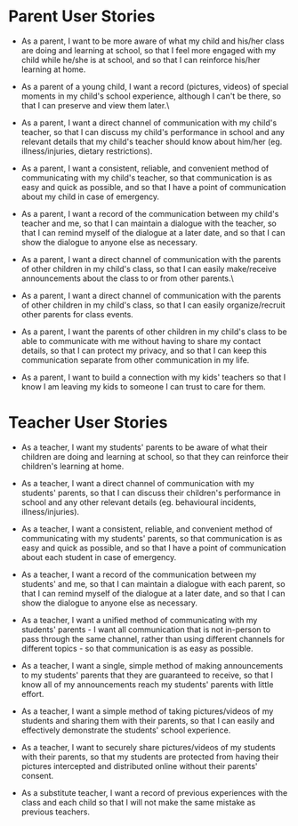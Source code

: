 # Parent User Stories
* As a parent, I want to be more aware of what my child and his/her class are doing and learning at school, so that I feel more engaged with my child while he/she is at school, and so that I can reinforce his/her learning at home.

* As a parent of a young child, I want a record (pictures, videos) of special moments in my child's school experience, although I can't be there, so that I can preserve and view them later.\

* As a parent, I want a direct channel of communication with my child's teacher, so that I can discuss my child's performance in school and any relevant details that my child's teacher should know about him/her (eg. illness/injuries, dietary restrictions).

* As a parent, I want a consistent, reliable, and convenient method of communicating with my child's teacher, so that communication is as easy and quick as possible, and so that I have a point of communication about my child in case of emergency.

* As a parent, I want a record of the communication between my child's teacher and me, so that I can maintain a dialogue with the teacher, so that I can remind myself of the dialogue at a later date, and so that I can show the dialogue to anyone else as necessary.

* As a parent, I want a direct channel of communication with the parents of other children in my child's class, so that I can easily make/receive announcements about the class to or from other parents.\

* As a parent, I want a direct channel of communication with the parents of other children in my child's class, so that I can easily organize/recruit other parents for class events.

* As a parent, I want the parents of other children in my child's class to be able to communicate with me without having to share my contact details, so that I can protect my privacy, and so that I can keep this communication separate from other communication in my life.

* As a parent, I want to build a connection with my kids' teachers so that I know I am leaving my kids to someone I can trust to care for them.

# Teacher User Stories
* As a teacher, I want my students' parents to be aware of what their children are doing and learning at school, so that they can reinforce their children's learning at home.

* As a teacher, I want a direct channel of communication with my students' parents, so that I can discuss their children's performance in school and any other relevant details (eg. behavioural incidents, illness/injuries).

* As a teacher, I want a consistent, reliable, and convenient method of communicating with my students' parents, so that communication is as easy and quick as possible, and so that I have a point of communication about each student in case of emergency.

* As a teacher, I want a record of the communication between my students' and me, so that I can maintain a dialogue with each parent, so that I can remind myself of the dialogue at a later date, and so that I can show the dialogue to anyone else as necessary.

* As a teacher, I want a unified method of communicating with my students' parents - I want all communication that is not in-person to pass through the same channel, rather than using different channels for different topics - so that communication is as easy as possible.

* As a teacher, I want a single, simple method of making announcements to my students' parents that they are guaranteed to receive, so that I know all of my announcements reach my students' parents with little effort.

* As a teacher, I want a simple method of taking pictures/videos of my students and sharing them with their parents, so that I can easily and effectively demonstrate the students' school experience.

* As a teacher, I want to securely share pictures/videos of my students with their parents, so that my students are protected from having their pictures intercepted and distributed online without their parents' consent.

* As a substitute teacher, I want a record of previous experiences with the class and each child so that I will not make the same mistake as previous teachers.
